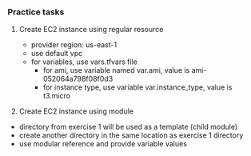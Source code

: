 ### Practice tasks 

1. Create EC2 instance using regular resource
    - provider region: us-east-1
    - use default vpc
    - for variables, use vars.tfvars file
        - for ami, use variable named var.ami, value is ami-052064a798f08f0d3
        - for instance type, use variable var.instance_type, value is t3.micro


2. Create EC2 instance using module
- directory from exercise 1 will be used as a template (child module)
- create another directory in the same location as exercise 1 directory
- use modular reference and provide variable values